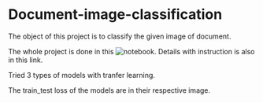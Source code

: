 # Document-image-classification

The object of this project is to classify the given image of document. 

The whole project is done in this ![notebook](https://drive.google.com/file/d/1PFrr6U27HkNZJ98LmENQzE1WsaGe8820/view?usp=sharing). Details with instruction is also in this link.

Tried 3 types of models with tranfer learning.

The train_test loss of the models are in their respective image.
